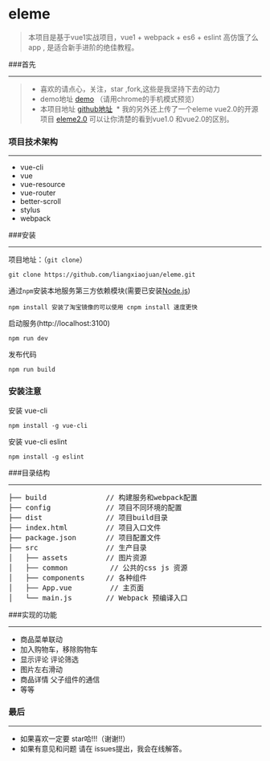 # eleme
>  本项目是基于vue1实战项目，vue1 + webpack + es6 + eslint 高仿饿了么app , 是适合新手进阶的绝佳教程。

###首先

***
>  * 喜欢的请点心，关注，star ,fork,这些是我坚持下去的动力
>  * demo地址 [demo]() （请用chrome的手机模式预览）
>  * 本项目地址 [github地址](https://github.com/jueshiwl/eleme) 
>  * 我的另外还上传了一个eleme vue2.0的开源项目 [eleme2.0]() 可以让你清楚的看到vue1.0 和vue2.0的区别。


### 项目技术架构
***
*  vue-cli
*  vue
*  vue-resource
*  vue-router
*  better-scroll
*  stylus
*  webpack

###安装
***
项目地址：（`git clone`）
```shell
git clone https://github.com/liangxiaojuan/eleme.git
```
通过`npm`安装本地服务第三方依赖模块(需要已安装[Node.js](https://nodejs.org/))

```
npm install 安装了淘宝镜像的可以使用 cnpm install 速度更快
```
启动服务(http://localhost:3100)

```
npm run dev
```
发布代码

```
npm run build
```
### 安装注意
安装 vue-cli
```
npm install -g vue-cli

```
安装 vue-cli eslint
```
npm install -g eslint
```

###目录结构
***
<pre>
├── build              // 构建服务和webpack配置
├── config             // 项目不同环境的配置
├── dist               // 项目build目录
├── index.html         // 项目入口文件
├── package.json       // 项目配置文件
├── src                // 生产目录
│   ├── assets         // 图片资源
│   ├── common          // 公共的css js 资源
│   ├── components     // 各种组件
│   ├── App.vue         // 主页面 
│   └── main.js        // Webpack 预编译入口
</pre>

###实现的功能
***
* 商品菜单联动
* 加入购物车，移除购物车
* 显示评论 评论筛选
* 图片左右滑动
* 商品详情  父子组件的通信
* 等等

### 最后
***
* 如果喜欢一定要 star哈!!!（谢谢!!）
* 如果有意见和问题 请在 issues提出，我会在线解答。
